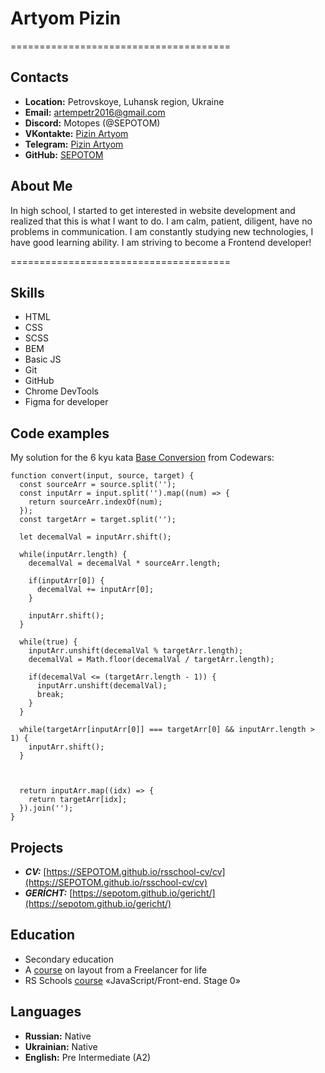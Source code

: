 # Artyom Pizin

======================================

## Contacts

- **Location:** Petrovskoye, Luhansk region, Ukraine
- **Email:** artempetr2016@gmail.com
- **Discord:** Motopes (@SEPOTOM)
- **VKontakte:** [Pizin Artyom](https://vk.com/vselenskii.motopes)
- **Telegram:** [Pizin Artyom](https://t.me/M0T0PES)
- **GitHub:** [SEPOTOM](https://github.com/SEPOTOM)

## About Me

In high school, I started to get interested in website development and realized that this is what I want to do. I am calm, patient, diligent, have no problems in communication. I am constantly studying new technologies, I have good learning ability. I am striving to become a Frontend developer!

======================================

## Skills

- HTML
- CSS
- SCSS
- BEM
- Basic JS
- Git
- GitHub
- Chrome DevTools
- Figma for developer

## Code examples

My solution for the 6 kyu kata [Base Conversion](https://www.codewars.com/kata/526a569ca578d7e6e300034e/solutions/javascript) from Codewars:

```
function convert(input, source, target) {
  const sourceArr = source.split('');
  const inputArr = input.split('').map((num) => {
    return sourceArr.indexOf(num);
  });
  const targetArr = target.split('');

  let decemalVal = inputArr.shift();

  while(inputArr.length) {
    decemalVal = decemalVal * sourceArr.length;

    if(inputArr[0]) {
      decemalVal += inputArr[0];
    }

    inputArr.shift();
  }

  while(true) {
    inputArr.unshift(decemalVal % targetArr.length);
    decemalVal = Math.floor(decemalVal / targetArr.length);

    if(decemalVal <= (targetArr.length - 1)) {
      inputArr.unshift(decemalVal);
      break;
    }
  }

  while(targetArr[inputArr[0]] === targetArr[0] && inputArr.length > 1) {
    inputArr.shift();
  }



  return inputArr.map((idx) => {
    return targetArr[idx];
  }).join('');
}
```

## Projects

- ***CV:*** [https://SEPOTOM.github.io/rsschool-cv/cv](https://SEPOTOM.github.io/rsschool-cv/cv)
- ***GERÍCHT:*** [https://sepotom.github.io/gericht/](https://sepotom.github.io/gericht/)

## Education

- Secondary education
- A [course](https://edu.fls.guru/) on layout from a Freelancer for life
- RS Schools [course](https://rs.school/js-stage0/) «JavaScript/Front-end. Stage 0»

## Languages

- **Russian:** Native
- **Ukrainian:** Native
- **English:** Pre Intermediate (A2)
